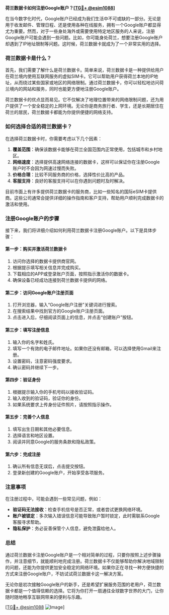 **荷兰数据卡如何注册Google账户？[[TG💪+ @esim1088](https://t.me/s/esim1088)]**

在当今数字化时代，Google账户已经成为我们生活中不可或缺的一部分。无论是用于收发邮件、管理日程、还是使用各种在线服务，拥有一个Google账户都显得尤为重要。然而，对于一些身处海外或需要使用特定地区服务的人来说，注册Google账户可能会遇到一些问题。比如，你可能身处荷兰，想要注册Google账户却遇到了IP地址限制等问题。这时候，荷兰数据卡就成为了一个非常实用的选择。

### 荷兰数据卡是什么？

首先，我们需要了解什么是荷兰数据卡。简单来说，荷兰数据卡是一种提供给用户在荷兰境内使用互联网服务的虚拟SIM卡。它可以帮助用户获得荷兰本地的IP地址，从而绕过某些国家或地区的网络限制。通过荷兰数据卡，你可以轻松地访问荷兰境内的网站和服务，同时也能更方便地注册Google账户。

荷兰数据卡的优点显而易见。它不仅解决了地理位置带来的网络限制问题，还为用户提供了一个安全稳定的上网环境。无论你是商务旅行者、学生，还是长期居住在荷兰的居民，荷兰数据卡都能为你提供便捷的网络支持。

### 如何选择合适的荷兰数据卡？

在选择荷兰数据卡时，你需要考虑以下几个因素：

1. **覆盖范围**：确保该数据卡能够在荷兰全国范围内正常使用，包括城市和乡村地区。
2. **网络速度**：选择提供高速网络连接的数据卡，这样可以保证你在注册Google账户时不会因为网速过慢而失败。
3. **价格合理**：比较不同服务商的价格，选择性价比高的产品。
4. **客服支持**：良好的客服支持可以在你遇到问题时及时解决。

目前市面上有许多提供荷兰数据卡的服务商，比如一些知名的国际eSIM卡提供商。这些公司通常会提供详细的操作指南和客户支持，帮助用户顺利完成数据卡的激活和使用。

### 注册Google账户的步骤

接下来，我们将详细介绍如何利用荷兰数据卡注册Google账户。以下是具体步骤：

#### 第一步：购买并激活荷兰数据卡

1. 访问你选择的数据卡提供商官网。
2. 根据提示填写相关信息并完成购买。
3. 下载相应的APP或登录账户页面，按照指示激活你的数据卡。
4. 确保设备已经成功连接到荷兰数据卡提供的网络。

#### 第二步：访问Google账户注册页面

1. 打开浏览器，输入“Google账户注册”关键词进行搜索。
2. 在搜索结果中找到官方的Google账户注册页面。
3. 点击进入后，仔细阅读页面上的信息，并点击“创建账户”按钮。

#### 第三步：填写注册信息

1. 输入你的名字和姓氏。
2. 填写一个有效的电子邮件地址。如果你还没有邮箱，可以选择使用Gmail来注册。
3. 设置密码，注意密码强度要求。
4. 确认密码并继续下一步。

#### 第四步：验证身份

1. 根据提示输入你的手机号码以接收验证码。
2. 输入收到的验证码，验证你的身份。
3. 如果系统要求上传身份证件照片，请按照指示操作。

#### 第五步：完善个人信息

1. 填写出生日期和其他必要信息。
2. 选择语言和地区设置。
3. 阅读并同意Google的服务条款和隐私政策。

#### 第六步：完成注册

1. 确认所有信息无误后，点击提交按钮。
2. 登录新创建的Google账户，开始享受各项服务。

### 注意事项

在注册过程中，可能会遇到一些常见问题，例如：

- **验证码无法接收**：检查手机信号是否正常，或者尝试更换网络环境。
- **账户被锁定**：多次输入错误信息可能导致账户暂时锁定，此时需联系Google客服寻求帮助。
- **隐私保护**：务必妥善保管个人信息，避免泄露给他人。

### 总结

通过荷兰数据卡注册Google账户是一个相对简单的过程，只要你按照上述步骤操作，并注意细节，就能顺利地完成注册。荷兰数据卡不仅能够帮助你解决地域限制的问题，还能为你提供更加安全稳定的网络环境。如果你正在寻找一种方便快捷的方式来注册Google账户，不妨试试荷兰数据卡这一解决方案。

无论你是初次接触Google账户的新手，还是希望扩展服务范围的老用户，荷兰数据卡都是一个值得信赖的选择。它将为你打开一扇通往全球数字世界的大门，让你随时随地畅享互联网带来的便利与乐趣。

[[TG💪+ @esim1088](https://t.me/s/esim1088) ![Image](https://i.postimg.cc/4NQfJmqS/Snipaste-2025-05-13-00-14-12.png)]